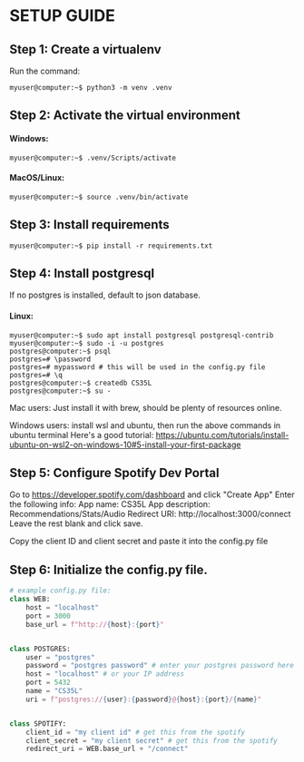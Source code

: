 # SETUP GUIDE

## Step 1: Create a virtualenv

Run the command:
```console
myuser@computer:~$ python3 -m venv .venv
```

## Step 2: Activate the virtual environment

#### Windows:
```console
myuser@computer:~$ .venv/Scripts/activate
```
#### MacOS/Linux:
```console
myuser@computer:~$ source .venv/bin/activate
```

## Step 3: Install requirements

```console
myuser@computer:~$ pip install -r requirements.txt
```

## Step 4: Install postgresql

If no postgres is installed, default to json database.

#### Linux:
```console
myuser@computer:~$ sudo apt install postgresql postgresql-contrib
myuser@computer:~$ sudo -i -u postgres
postgres@computer:~$ psql
postgres=# \password
postgres=# mypassword # this will be used in the config.py file
postgres=# \q
postgres@computer:~$ createdb CS35L
postgres@computer:~$ su -
```
Mac users: Just install it with brew, should be plenty of resources online.

Windows users: install wsl and ubuntu, then run the above commands in ubuntu terminal
Here's a good tutorial: https://ubuntu.com/tutorials/install-ubuntu-on-wsl2-on-windows-10#5-install-your-first-package


## Step 5: Configure Spotify Dev Portal

Go to https://developer.spotify.com/dashboard and click "Create App"
Enter the following info:
App name: CS35L
App description: Recommendations/Stats/Audio
Redirect URI: http://localhost:3000/connect
Leave the rest blank and click save.

Copy the client ID and client secret and paste it into the config.py file

## Step 6: Initialize the config.py file.

```py
# example config.py file:
class WEB:
    host = "localhost"
    port = 3000
    base_url = f"http://{host}:{port}"


class POSTGRES:
    user = "postgres"
    password = "postgres password" # enter your postgres password here
    host = "localhost" # or your IP address
    port = 5432
    name = "CS35L"
    uri = f"postgres://{user}:{password}@{host}:{port}/{name}"


class SPOTIFY:
    client_id = "my client id" # get this from the spotify 
    client_secret = "my client secret" # get this from the spotify 
    redirect_uri = WEB.base_url + "/connect" 

```
